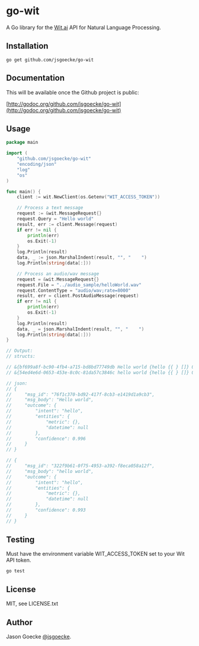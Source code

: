 go-wit
======

A Go library for the [Wit.ai](http://wit.ai) API for Natural Language Processing.

Installation
------------

	go get github.com/jsgoecke/go-wit

Documentation
-------------

This will be available once the Github project is public:

[http://godoc.org/github.com/jsgoecke/go-wit](http://godoc.org/github.com/jsgoecke/go-wit)

Usage
-----

```go
package main

import (
	"github.com/jsgoecke/go-wit"
	"encoding/json"
	"log"
	"os"
)

func main() {
	client := wit.NewClient(os.Getenv("WIT_ACCESS_TOKEN"))

	// Process a text message
	request := &wit.MessageRequest{}
	request.Query = "Hello world"
	result, err := client.Message(request)
	if err != nil {
		println(err)
		os.Exit(-1)
	}
	log.Println(result)
	data, _ := json.MarshalIndent(result, "", "    ")
	log.Println(string(data[:]))

	// Process an audio/wav message
	request = &wit.MessageRequest{}
	request.File = "../audio_sample/helloWorld.wav"
	request.ContentType = "audio/wav;rate=8000"
	result, err = client.PostAudioMessage(request)
	if err != nil {
		println(err)
		os.Exit(-1)
	}
	log.Println(result)
	data, _ = json.MarshalIndent(result, "", "    ")
	log.Println(string(data[:]))
}

// Output:
// structs:

// &{bf699a8f-bc90-4fb4-a715-bd8bd77749db Hello world {hello {{ } []} 0.996}}
// &{54ed4e6d-0653-453e-8c0c-81da57c3846c hello world {hello {{ } []} 0.993}}

// json:
// {
//     "msg_id": "76f1c370-bd92-417f-8cb3-e1419d1a9cb3",
//     "msg_body": "Hello world",
//     "outcome": {
//         "intent": "hello",
//         "entities": {
//             "metric": {},
//             "datetime": null
//         },
//         "confidence": 0.996
//     }
// }

// {
//     "msg_id": "322f9b61-0f75-4953-a392-f8eca058a12f",
//     "msg_body": "hello world",
//     "outcome": {
//         "intent": "hello",
//         "entities": {
//             "metric": {},
//             "datetime": null
//         },
//         "confidence": 0.993
//     }
// }
```

Testing
-------

Must have the environment variable WIT_ACCESS_TOKEN set to your Wit API token.

	go test

License
-------

MIT, see LICENSE.txt

Author
------

Jason Goecke [@jsgoecke](http://twitter.com/jsgoecke).